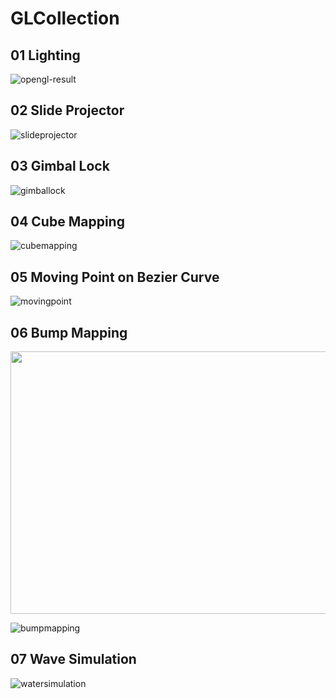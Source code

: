 # GLCollection

## 01 Lighting
![opengl-result](https://user-images.githubusercontent.com/17864157/160376705-b1b2198c-ffd0-4114-8f54-33c53860d3c3.png)

## 02 Slide Projector
 ![slideprojector](https://user-images.githubusercontent.com/17864157/63649776-03cb3800-c77d-11e9-8a1f-4e6db8ccfa1f.gif)

## 03 Gimbal Lock
![gimballock](https://user-images.githubusercontent.com/17864157/62126482-b3da8c00-b30a-11e9-9c47-f4af3243555e.gif)

## 04 Cube Mapping
![cubemapping](https://user-images.githubusercontent.com/17864157/62137282-a6c89780-b320-11e9-8fc3-48397e946c0b.gif)

## 05 Moving Point on Bezier Curve
![movingpoint](https://user-images.githubusercontent.com/17864157/62411453-d97ad480-b62d-11e9-9271-1e67bcec5697.gif)

## 06 Bump Mapping
  <p align="center">
  <img width="600" height="420" src="https://user-images.githubusercontent.com/17864157/64487376-af43b480-d274-11e9-80b4-5b7eaeba5d9c.gif">
  </p>

  ![bumpmapping](https://user-images.githubusercontent.com/17864157/64487175-fc725700-d271-11e9-8753-e04786247208.png)

## 07 Wave Simulation
![watersimulation](https://user-images.githubusercontent.com/17864157/62009307-cfbe2080-b198-11e9-8432-5c816884edf6.gif)
